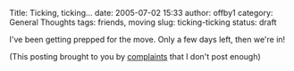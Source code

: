 Title: Ticking, ticking...
date: 2005-07-02 15:33
author: offby1
category: General Thoughts
tags: friends, moving
slug: ticking-ticking
status: draft

I've been getting prepped for the move. Only a few days left, then we're in!

(This posting brought to you by [complaints](http://www.spaz.ca/blog/) that I don't post enough)
